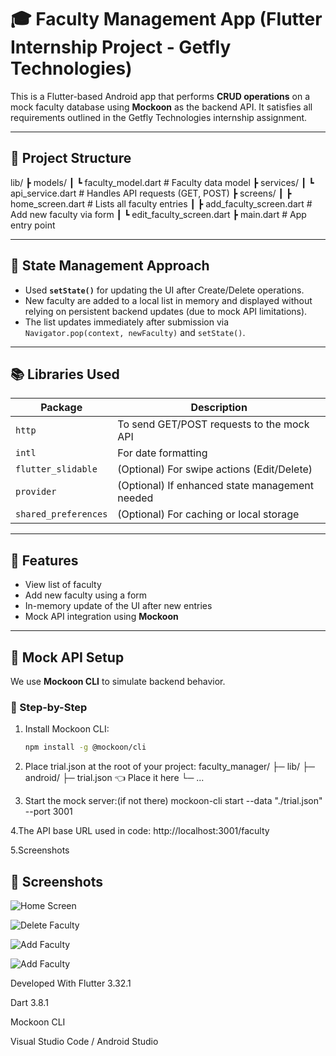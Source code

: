 # 🎓 Faculty Management App (Flutter Internship Project - Getfly Technologies)

This is a Flutter-based Android app that performs **CRUD operations** on a mock faculty database using **Mockoon** as the backend API. It satisfies all requirements outlined in the Getfly Technologies internship assignment.

---

## 📁 Project Structure

lib/
┣ models/
┃ ┗ faculty_model.dart # Faculty data model
┣ services/
┃ ┗ api_service.dart # Handles API requests (GET, POST)
┣ screens/
┃ ┣ home_screen.dart # Lists all faculty entries
┃ ┣ add_faculty_screen.dart # Add new faculty via form
┃ ┗ edit_faculty_screen.dart
┣ main.dart # App entry point


---

## 🔧 State Management Approach

- Used **`setState()`** for updating the UI after Create/Delete operations.
- New faculty are added to a local list in memory and displayed without relying on persistent backend updates (due to mock API limitations).
- The list updates immediately after submission via `Navigator.pop(context, newFaculty)` and `setState()`.

---

## 📚 Libraries Used

| Package              | Description                                   |
|---------------------|------------------------------------------------|
| `http`              | To send GET/POST requests to the mock API      |
| `intl`              | For date formatting                            |
| `flutter_slidable`  | (Optional) For swipe actions (Edit/Delete)     |
| `provider`          | (Optional) If enhanced state management needed |
| `shared_preferences`| (Optional) For caching or local storage        |

---

## 🚀 Features

- View list of faculty
- Add new faculty using a form
- In-memory update of the UI after new entries
- Mock API integration using **Mockoon**

---

## 🧪 Mock API Setup

We use **Mockoon CLI** to simulate backend behavior.

### 🔧 Step-by-Step

1. Install Mockoon CLI:
   ```bash
   npm install -g @mockoon/cli

2. Place trial.json at the root of your project:
faculty_manager/
├─ lib/
├─ android/
├─ trial.json   👈 Place it here
└─ ...

3. Start the mock server:(if not there)
mockoon-cli start --data "./trial.json" --port 3001

4.The API base URL used in code:
http://localhost:3001/faculty

5.Screenshots
## 📸 Screenshots


![Home Screen](lib/screenshots/ss1.png)


![Delete Faculty](lib/screenshots/ss2.png)


![Add Faculty](lib/screenshots/ss3.png)


![Add Faculty](lib/screenshots/ss4.png)


Developed With
Flutter 3.32.1

Dart 3.8.1

Mockoon CLI

Visual Studio Code / Android Studio
